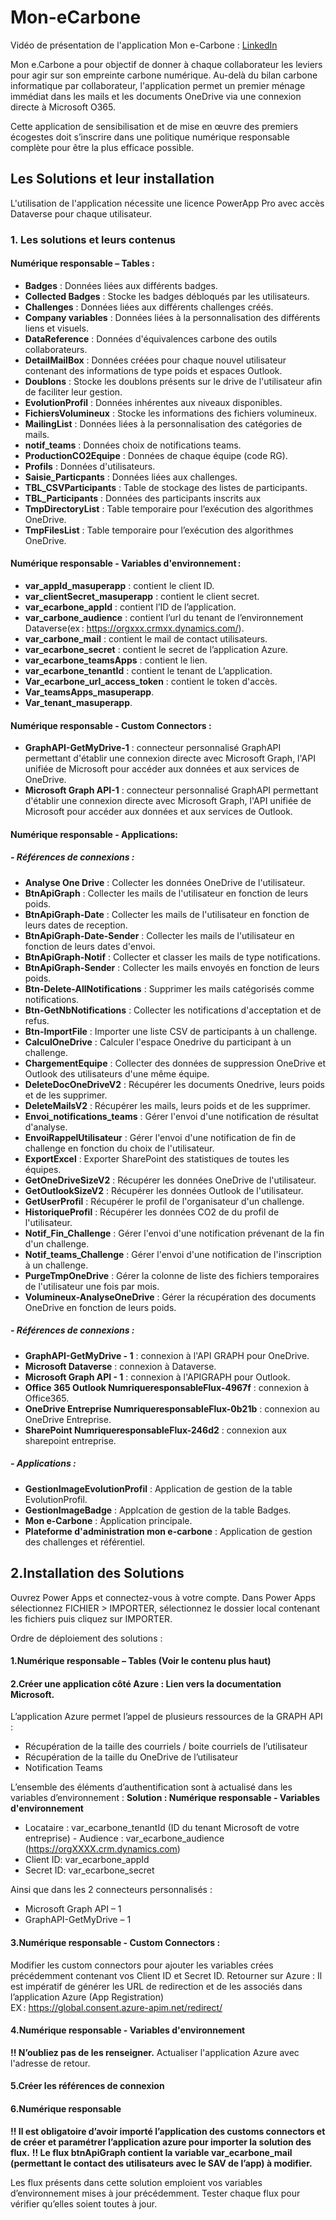 # Mon-eCarbone

Vidéo de présentation de l'application Mon e-Carbone : [LinkedIn](https://www.linkedin.com)

Mon e.Carbone a pour objectif de donner à chaque collaborateur les leviers pour agir sur son empreinte carbone numérique. Au-delà du bilan carbone informatique par collaborateur, l'application permet un premier ménage immédiat dans les mails et les documents OneDrive via une connexion directe à Microsoft O365.

Cette application de sensibilisation et de mise en œuvre des premiers écogestes doit s’inscrire dans une politique numérique responsable complète pour être la plus efficace possible.

## Les Solutions et leur installation

L'utilisation de l'application nécessite une licence PowerApp Pro avec accès Dataverse pour chaque utilisateur.

### 1. Les solutions et leurs contenus

#### Numérique responsable – Tables :
- **Badges** : Données liées aux différents badges.
- **Collected Badges** : Stocke les badges débloqués par les utilisateurs.
- **Challenges** : Données liées aux différents challenges créés.
- **Company variables** : Données liées à la personnalisation des différents liens et visuels.
- **DataReference** : Données d'équivalences carbone des outils collaborateurs.
- **DetailMailBox** : Données créées pour chaque nouvel utilisateur contenant des informations de type poids et espaces Outlook.
- **Doublons** : Stocke les doublons présents sur le drive de l'utilisateur afin de faciliter leur gestion.
- **EvolutionProfil** : Données inhérentes aux niveaux disponibles.
- **FichiersVolumineux** : Stocke les informations des fichiers volumineux.
- **MailingList** : Données liées à la personnalisation des catégories de mails.
- **notif_teams** : Données choix de notifications teams.
- **ProductionCO2Equipe** : Données de chaque équipe (code RG).
- **Profils** : Données d'utilisateurs.
- **Saisie_Particpants** : Données liées aux challenges.
- **TBL_CSVParticipants** : Table de stockage des listes de participants.
- **TBL_Participants** : Données des participants inscrits aux
- **TmpDirectoryList** : Table temporaire pour l’exécution des algorithmes OneDrive. 
- **TmpFilesList** : Table temporaire pour l’exécution des algorithmes OneDrive. 

#### Numérique responsable - Variables d'environnement : 

- **var_appId_masuperapp** : contient le client ID. 
- **var_clientSecret_masuperapp** : contient le client secret. 
- **var_ecarbone_appId** : contient l’ID de l’application. 
- **var_carbone_audience** : contient l’url du tenant de l’environnement Dataverse(ex : https://orgxxx.crmxx.dynamics.com/). 
- **var_carbone_mail** : contient le mail de contact utilisateurs. 
- **var_ecarbone_secret** : contient le secret de l’application Azure.
- **var_ecarbone_teamsApps** : contient le lien. 
- **var_ecarbone_tenantId** : contient le tenant de L’application.
- **Var_ecarbone_url_access_token** : contient le token d'accès. 
- **Var_teamsApps_masuperapp**.
- **Var_tenant_masuperapp**.

#### Numérique responsable - Custom Connectors : 

- **GraphAPI-GetMyDrive-1** : connecteur personnalisé GraphAPI permettant d'établir une connexion directe avec Microsoft Graph, l'API unifiée de Microsoft pour accéder aux données et aux services de OneDrive. 
- **Microsoft Graph API-1** : connecteur personnalisé GraphAPI permettant d'établir une connexion directe avec Microsoft Graph, l'API unifiée de Microsoft pour accéder aux données et aux services de Outlook.

#### Numérique responsable - Applications: 

##### - Références de connexions : 

- **Analyse One Drive** : Collecter les données OneDrive de l'utilisateur. 
- **BtnApiGraph** : Collecter les mails de l'utilisateur en fonction de leurs poids. 
- **BtnApiGraph-Date** : Collecter les mails de l'utilisateur en fonction de leurs dates de reception. 
- **BtnApiGraph-Date-Sender** : Collecter les mails de l'utilisateur en fonction de leurs dates d'envoi. 
- **BtnApiGraph-Notif** : Collecter et classer les mails de type notifications. 
- **BtnApiGraph-Sender** : Collecter les mails envoyés en fonction de leurs poids. 
- **Btn-Delete-AllNotifications** : Supprimer les mails catégorisés comme notifications. 
- **Btn-GetNbNotifications** : Collecter les notifications d'acceptation et de refus.
- **Btn-ImportFile** : Importer une liste CSV de participants à un challenge.
- **CalculOneDrive** : Calculer l'espace Onedrive du participant à un challenge.
- **ChargementEquipe** : Collecter des données de suppression OneDrive et Outlook des utilisateurs d'une même équipe. 
- **DeleteDocOneDriveV2** : Récupérer les documents Onedrive, leurs poids et de les supprimer. 
- **DeleteMailsV2** : Récupérer les mails, leurs poids et de les supprimer. 
- **Envoi_notifications_teams** : Gérer l'envoi d'une notification de résultat d'analyse. 
- **EnvoiRappelUtilisateur** : Gérer l'envoi d'une notification de fin de challenge en fonction du choix de l'utilisateur. 
- **ExportExcel** : Exporter SharePoint des statistiques de toutes les équipes. 
- **GetOneDriveSizeV2** : Récupérer les données OneDrive de l'utilisateur.
- **GetOutlookSizeV2** : Récupérer les données Outlook de l'utilisateur.
- **GetUserProfil** : Récupérer le profil de l'organisateur d'un challenge. 
- **HistoriqueProfil** : Récupérer les données CO2 de du profil de l'utilisateur. 
- **Notif_Fin_Challenge** : Gérer l'envoi d'une notification prévenant de la fin d'un challenge. 
- **Notif_teams_Challenge** : Gérer l'envoi d'une notification de l'inscription à un challenge. 
- **PurgeTmpOneDrive** : Gérer la colonne de liste des fichiers temporaires de l'utilisateur une fois par mois. 
- **Volumineux-AnalyseOneDrive** : Gérer la récupération des documents OneDrive en fonction de leurs poids.

##### - Références de connexions : 

- **GraphAPI-GetMyDrive - 1** : connexion à l'API GRAPH pour OneDrive. 
- **Microsoft Dataverse** : connexion à Dataverse. 
- **Microsoft Graph API - 1** : connexion à l'APIGRAPH pour Outlook. 
- **Office 365 Outlook NumriqueresponsableFlux-4967f** : connexion à Office365. 
- **OneDrive Entreprise NumriqueresponsableFlux-0b21b** : connexion au OneDrive Entreprise. 
- **SharePoint NumriqueresponsableFlux-246d2** : connexion aux sharepoint entreprise. 

##### - Applications : 

- **GestionImageEvolutionProfil** : Application de gestion de la table EvolutionProfil.
- **GestionImageBadge** : Applcation de gestion de la table Badges. 
- **Mon e-Carbone** : Application principale. 
- **Plateforme d'administration mon e-carbone** : Application de gestion des challenges et référentiel.



## 2.Installation des Solutions 

Ouvrez Power Apps et connectez-vous à votre compte. 
Dans Power Apps sélectionnez FICHIER > IMPORTER, sélectionnez le dossier local contenant les fichiers puis cliquez sur IMPORTER. 

Ordre de déploiement des solutions : 

#### 1.Numérique responsable – Tables (Voir le contenu plus haut) 

#### 2.Créer une application côté Azure : Lien vers la documentation Microsoft. 

L’application Azure permet l’appel de plusieurs ressources de la GRAPH API : 
- Récupération de la taille des courriels / boite courriels de l’utilisateur 
- Récupération de la taille du OneDrive de l’utilisateur 
- Notification Teams 
 
L’ensemble des éléments d’authentification sont à actualisé dans les variables d’environnement : 
**Solution : Numérique responsable - Variables d'environnement**
- Locataire : var_ecarbone_tenantId (ID du tenant Microsoft de votre entreprise) - Audience : var_ecarbone_audience (https://orgXXXX.crm.dynamics.com) 
- Client ID: var_ecarbone_appId 
- Secret ID: var_ecarbone_secret 

Ainsi que dans les 2 connecteurs personnalisés : 
- Microsoft Graph API – 1 
- GraphAPI-GetMyDrive – 1 

#### 3.Numérique responsable - Custom Connectors : 

Modifier les custom connectors pour ajouter les variables crées précédemment contenant vos Client ID et Secret ID. 
Retourner sur Azure : Il est impératif de générer les URL de redirection et de les associés dans l’application Azure (App Registration)  
EX : https://global.consent.azure-apim.net/redirect/  

#### 4.Numérique responsable - Variables d'environnement 

**!! N’oubliez pas de les renseigner.**
Actualiser l'application Azure avec l'adresse de retour.  

#### 5.Créer les références de connexion 

#### 6.Numérique responsable 

**!! Il est obligatoire d’avoir importé l’application des customs connectors et de créer et paramétrer l’application azure pour importer la solution des flux.** 
**!! Le flux btnApiGraph contient la variable var_ecarbone_mail (permettant le contact des utilisateurs avec le SAV de l’app) à modifier.** 

Les flux présents dans cette solution emploient vos variables d’environnement mises à jour précédemment. Tester chaque flux pour vérifier qu’elles soient toutes à jour. 




